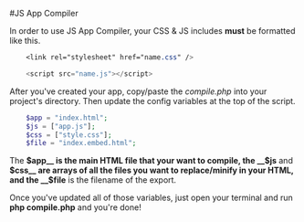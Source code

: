 #JS App Compiler

In order to use JS App Compiler, your CSS & JS includes __must__ be formatted like this.

```css
    <link rel="stylesheet" href="name.css" />
```

```javascript
    <script src="name.js"></script>
```

After you've created your app, copy/paste the _compile.php_ into your project's directory. Then update the config variables at the top of the script. 

```php
    $app = "index.html";
    $js = ["app.js"];
    $css = ["style.css"];
    $file = "index.embed.html";
```

The __$app__ is the main HTML file that your want to compile, the __$js__ and __$css__ are arrays of all the files you want to replace/minify in your HTML, and the __$file__ is the filename of the export.

Once you've updated all of those variables, just open your terminal and run __php compile.php__ and you're done!